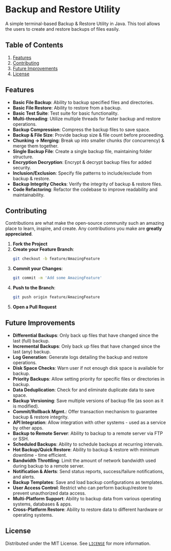 # Backup and Restore Utility

A simple terminal-based Backup & Restore Utility in Java. This tool allows the users to create and restore backups of files easily.

## Table of Contents

1. [Features](#features)
1. [Contributing](#contributing)
1. [Future Improvements](#future-improvements)
1. [License](#license)

## Features

- **Basic File Backup**: Ability to backup specified files and directories.
- **Basic File Restore**: Ability to restore from a backup.
- **Basic Test Suite**: Test suite for basic functionality.
- **Multi-threading**: Utilize multiple threads for faster backup and restore operations.
- **Backup Compression**: Compress the backup files to save space.
- **Backup & File Size**: Provide backup size & file count before proceeding.
- **Chunking -> Merging**: Break up into smaller chunks (for concurrency) & merge them together.
- **Single Backup File**: Create a single backup file, maintaining folder structure.
- **Encryption Decryption**: Encrypt & decrypt backup files for added security.
- **Inclusion/Exclusion**: Specify file patterns to include/exclude from backup & restore.
- **Backup Integrity Checks**: Verify the integrity of backup & restore files.
- **Code Refactoring**: Refactor the codebase to improve readability and maintainability.

## Contributing

Contributions are what make the open-source community such an amazing place to learn, inspire, and create. Any contributions you make are **greatly appreciated**.

1. **Fork the Project**
2. **Create your Feature Branch**: 
    ```bash
    git checkout -b feature/AmazingFeature
    ```
3. **Commit your Changes**: 
    ```bash
    git commit -m 'Add some AmazingFeature'
    ```
4. **Push to the Branch**: 
    ```bash
    git push origin feature/AmazingFeature
    ```
5. **Open a Pull Request**

## Future Improvements

- **Differential Backups**: Only back up files that have changed since the last (full) backup.
- **Incremental Backups**: Only back up files that have changed since the last (any) backup.
- **Log Generation**: Generate logs detailing the backup and restore operations.
- **Disk Space Checks**: Warn user if not enough disk space is available for backup.
- **Priority Backups**: Allow setting priority for specific files or directories in backup.
- **Data Deduplication**: Check for and eliminate duplicate data to save space.
- **Backup Versioning**: Save multiple versions of backup file (as soon as it is modified).
- **Commit/Rollback Mgmt.**: Offer transaction mechanism to guarantee backup & restore integrity.
- **API Integration**: Allow integration with other systems - used as a service by other apps.
- **Backup to Remote Server**: Ability to backup to a remote server via FTP or SSH.
- **Scheduled Backups**: Ability to schedule backups at recurring intervals.
- **Hot Backup/Quick Restore**: Ability to backup & restore with minimum downtime - time efficient.
- **Bandwidth Throttling**: Limit the amount of network bandwidth used during backup to a remote server.
- **Notification & Alerts**: Send status reports, success/failure notifications, and alerts.
- **Backup Templates**: Save and load backup configurations as templates.
- **User Access Control**: Restrict who can perform backup/restore to prevent unauthorized data access.
- **Multi-Platform Support**: Ability to backup data from various operating systems, databases & apps.
- **Cross-Platform Restore**: Ability to restore data to different hardware or operating systems.

## License

Distributed under the MIT License. See [`LICENSE`](https://github.com/siddhant-vij/Backup-and-Restore-Utility/blob/main/LICENSE) for more information.